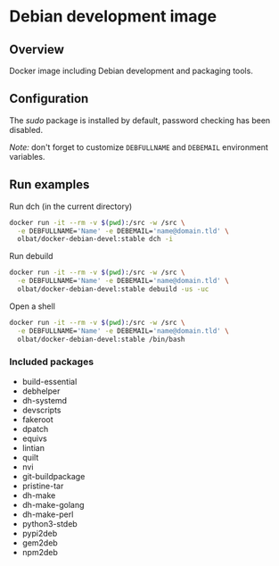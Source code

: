 # Debian development image

## Overview
Docker image including Debian development and packaging tools.

## Configuration
The _sudo_ package is installed by default, password checking has been disabled.

_Note:_ don't forget to customize `DEBFULLNAME` and `DEBEMAIL` environment variables.

## Run examples
Run dch (in the current directory)
```bash
docker run -it --rm -v $(pwd):/src -w /src \
  -e DEBFULLNAME='Name' -e DEBEMAIL='name@domain.tld' \
  olbat/docker-debian-devel:stable dch -i
```

Run debuild
```bash
docker run -it --rm -v $(pwd):/src -w /src \
  -e DEBFULLNAME='Name' -e DEBEMAIL='name@domain.tld' \
  olbat/docker-debian-devel:stable debuild -us -uc
```

Open a shell
```bash
docker run -it --rm -v $(pwd):/src -w /src \
  -e DEBFULLNAME='Name' -e DEBEMAIL='name@domain.tld' \
  olbat/docker-debian-devel:stable /bin/bash
```

### Included packages
* build-essential
* debhelper
* dh-systemd
* devscripts
* fakeroot
* dpatch
* equivs
* lintian
* quilt
* nvi
* git-buildpackage
* pristine-tar
* dh-make
* dh-make-golang
* dh-make-perl
* python3-stdeb
* pypi2deb
* gem2deb
* npm2deb
